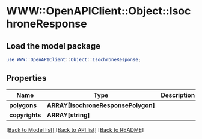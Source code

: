 # WWW::OpenAPIClient::Object::IsochroneResponse

## Load the model package
```perl
use WWW::OpenAPIClient::Object::IsochroneResponse;
```

## Properties
Name | Type | Description | Notes
------------ | ------------- | ------------- | -------------
**polygons** | [**ARRAY[IsochroneResponsePolygon]**](IsochroneResponsePolygon.md) |  | [optional] 
**copyrights** | **ARRAY[string]** |  | [optional] 

[[Back to Model list]](../README.md#documentation-for-models) [[Back to API list]](../README.md#documentation-for-api-endpoints) [[Back to README]](../README.md)


